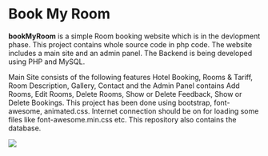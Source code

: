 # Book My Room

<b>bookMyRoom</b> is a simple Room booking website which is in the devlopment phase. This project contains whole source code in php code. The website includes a main site and an admin panel. The Backend is being developed using PHP and MySQL.

Main Site consists of the following features Hotel Booking, Rooms & Tariff, Room Description, Gallery, Contact and the Admin Panel contains Add Rooms, Edit Rooms, Delete Rooms, Show or Delete Feedback, Show or Delete Bookings. This project has been done using bootstrap, font-awesome, animated.css. Internet connection should be on for loading some files like font-awesome.min.css etc. This repository also contains the database.

<img src="https://github.com/Subhampreet/Book-My-Room/blob/main/template-main.png" >
